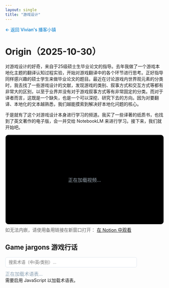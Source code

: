 ```yaml
---
layout: single
title: "游戏设计"
---
```


<div style="margin-bottom: 2em;">
  <a href="/podcasts/" style="color: #007acc; text-decoration: none; font-weight: 500;">← 返回 Vivian's 播客小镇</a>
</div>


# Origin（2025-10-30）

对游戏设计的好奇，来自于25级硕士生毕业论文的指导。去年我做了一个游戏本地化主题的翻译认知过程实验，开始对游戏翻译中的各个环节进行思考。正好指导同样感兴趣的硕士学生来做毕业论文的题目。最近在讨论游戏内世界观元素的分类时，我去找了一些游戏设计的文献，发现游戏的类别、叙事方式和交互方式等都有非常大的区别，以至于业界并没有对于游戏叙事方式等有非常固定的分类。而对于译者而言，这既是一个缺失，也是一个可以深挖、研究下去的方向。因为对要翻译、本地化的文本越熟悉，我们越能摸索到解决好本地化问题的核心。

于是就有了这个对游戏设计本身进行学习的频道。我买了一些译著的纸质书，也找到了英文著作的电子版，会一并交给 NotebookLM 来进行学习。接下来，我们就开始吧。


<div class="gd-video" style="margin: 10px 0 18px;">
  <div id="gd-video-mount" style="width: 100%; aspect-ratio: 16 / 9; border: 1px solid #eee; border-radius: 10px; background: #000; display: flex; align-items: center; justify-content: center; color: #9aa7b2; font-size: 0.95rem;">正在加载视频…</div>
  <div style="font-size: 0.9rem; color: #666; margin-top: 6px;">如无法内嵌，请使用备用链接在新窗口打开：
    <a href="https://verbose-temple-e01.notion.site/Game_design-29c5a9c7a666807a94c1dfd5023e065a?source=copy_link" target="_blank" rel="noopener">在 Notion 中观看</a>
  </div>
</div>

<script>
  (function() {
    var NOTION_URL = 'https://verbose-temple-e01.notion.site/Game_design-29c5a9c7a666807a94c1dfd5023e065a?source=copy_link';
    function mountIframe() {
      var mount = document.getElementById('gd-video-mount');
      if (!mount) return;
      // 清空占位并创建 iframe
      mount.innerHTML = '';
      var iframe = document.createElement('iframe');
      iframe.src = NOTION_URL;
      iframe.setAttribute('title', 'Game Design Video');
      iframe.setAttribute('loading', 'lazy');
      iframe.style.width = '100%';
      iframe.style.height = '100%';
      iframe.style.border = '0';
      iframe.style.borderRadius = '10px';
      // 兼容没有 aspect-ratio 的浏览器
      mount.style.position = 'relative';
      if (!('aspectRatio' in document.body.style)) {
        mount.style.paddingTop = '56.25%';
        iframe.style.position = 'absolute';
        iframe.style.top = '0';
        iframe.style.left = '0';
        iframe.style.height = '100%';
      }
      mount.appendChild(iframe);
    }
    function ready(fn){
      if (document.readyState !== 'loading') { fn(); }
      else { document.addEventListener('DOMContentLoaded', fn); }
    }
    ready(function() { mountIframe(); });
  })();
</script>

## Game jargons 游戏行话


<div style="margin: 10px 0 8px;">
  <input id="gjx-filter" type="text" placeholder="搜索术语（中/英/类别）..." style="width:100%; max-width:420px; padding:8px 10px; border:1px solid #dfe6ee; border-radius:6px;" />
</div>

<div id="gjx-list" style="margin: 6px 0 16px;">
  <div style="color:#8aa0b2; font-size:0.95rem;">正在加载术语表…</div>
  <noscript>需要启用 JavaScript 以加载术语表。</noscript>
</div>

<script src="https://cdn.jsdelivr.net/npm/xlsx@0.18.5/dist/xlsx.full.min.js"></script>
<script>
(function(){
  var XLSX_URL = encodeURI('/files/podcasts/game/游戏行话.xlsx');
  var listEl, filterEl, allItems = [];

  function createItem(termEn, termZh, category){
    var li = document.createElement('li');
    li.style.listStyle = 'none';
    li.style.margin = '8px 0';
    li.style.padding = '0';

    var title = document.createElement('div');
    title.style.fontWeight = 'bold';
    title.textContent = (termZh || '').trim() + (termEn ? ' (' + termEn.trim() + ')' : '');

    var meta = document.createElement('div');
    meta.style.marginTop = '6px';
    meta.style.color = '#444';
    meta.style.background = '#f8f9fb';
    meta.style.borderRadius = '6px';
    meta.style.padding = '8px 12px';
    meta.textContent = (category || '').trim();

    li.appendChild(title);
    if ((category || '').trim()) li.appendChild(meta);
    return li;
  }

  function render(items){
    listEl.innerHTML = '';
    var ul = document.createElement('ul');
    ul.style.listStyle = 'none';
    ul.style.padding = '0';
    items.forEach(function(it){ ul.appendChild(createItem(it.en, it.zh, it.cat)); });
    listEl.appendChild(ul);
  }

  function applyFilter(){
    var q = (filterEl.value || '').toLowerCase().trim();
    if (!q) return render(allItems);
    var filtered = allItems.filter(function(it){
      return (it.en||'').toLowerCase().indexOf(q) > -1 ||
             (it.zh||'').toLowerCase().indexOf(q) > -1 ||
             (it.cat||'').toLowerCase().indexOf(q) > -1;
    });
    render(filtered);
  }

  function normalizeRow(row){
    // 尝试优先匹配列头，否则取前三列
    var keys = Object.keys(row);
    var en = row['English'] || row['english'] || row['EN'] || row['Term'] || row['term'] || row[keys[0]];
    var zh = row['中文'] || row['Chinese'] || row['CN'] || row['译名'] || row['名称'] || row[keys[1]];
    var cat = row['类别'] || row['Category'] || row['用途'] || row['Type'] || row[keys[2]];
    return { en: en ? String(en) : '', zh: zh ? String(zh) : '', cat: cat ? String(cat) : '' };
  }

  function load(){
    listEl = document.getElementById('gjx-list');
    filterEl = document.getElementById('gjx-filter');
  }

  function ready(fn){
    if (document.readyState !== 'loading') fn();
    else document.addEventListener('DOMContentLoaded', fn);
  }

  ready(function(){
    listEl = document.getElementById('gjx-list');
    filterEl = document.getElementById('gjx-filter');
    if (filterEl) filterEl.addEventListener('input', applyFilter);

    // 拉取并解析 xlsx（兼容无明确表头的表格）
    fetch(XLSX_URL)
      .then(function(res){
        if (!res.ok) throw new Error('HTTP ' + res.status + ' - ' + res.statusText);
        return res.arrayBuffer();
      })
      .then(function(ab){
        var wb = XLSX.read(ab, { type: 'array' });
        var first = wb.SheetNames[0];
        var sheet = wb.Sheets[first];
        // 先按 header:1 读为二维数组
        var rows = XLSX.utils.sheet_to_json(sheet, { header: 1, defval: '' });
        if (!rows || !rows.length) throw new Error('工作表为空');
        // 识别表头：若首行含常见标题或“英文术语/简称/拼音, 中文术语”，则跳过首行
        var header = rows[0].map(function(v){ return String(v || '').toLowerCase(); });
        var looksLikeHeader = header.some(function(h){
          return (
            h.indexOf('english') > -1 || h.indexOf('term') > -1 ||
            h.indexOf('中文') > -1 || h.indexOf('chinese') > -1 ||
            h.indexOf('类别') > -1 || h.indexOf('category') > -1 ||
            h.indexOf('用途') > -1 || h.indexOf('type') > -1 ||
            h.indexOf('英文术语') > -1 || h.indexOf('简称') > -1 || h.indexOf('拼音') > -1
          );
        });
        var dataRows = looksLikeHeader ? rows.slice(1) : rows;
        allItems = dataRows
          .map(function(r){
            // 两列表头：英文术语/简称/拼音 | 中文术语
            var en = String((r[0]||'')).trim();
            var zh = String((r[1]||'')).trim();
            var cat = String((r[2]||'')).trim(); // 可能不存在
            return { en: en, zh: zh, cat: cat };
          })
          .filter(function(it){ return (it.en || it.zh); });
        if (!allItems.length) throw new Error('未解析到有效数据（请检查前三列是否为 英文/中文/类别）');
        render(allItems);
      })
      .catch(function(e){
        listEl.innerHTML = '<div style="color:#a33;">术语表加载失败：' + (e && e.message ? e.message : '网络或文件问题') + '<br/>路径：' + XLSX_URL + '</div>';
      });
  });
})();
</script>
